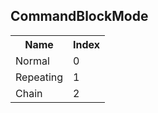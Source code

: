## CommandBlockMode

<table><tr><th>Name</th><th>Index</th><tr><td>Normal</td><td>0</td></tr><tr><td>Repeating</td><td>1</td></tr><tr><td>Chain</td><td>2</td></tr></table>